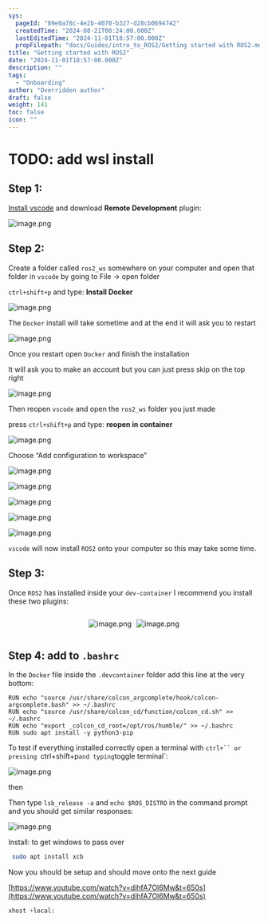 ```yaml
---
sys:
  pageId: "89e0a78c-4e2b-4070-b327-d28cb0694742"
  createdTime: "2024-08-21T00:24:00.000Z"
  lastEditedTime: "2024-11-01T18:57:00.000Z"
  propFilepath: "docs/Guides/intro_to_ROS2/Getting started with ROS2.md"
title: "Getting started with ROS2"
date: "2024-11-01T18:57:00.000Z"
description: ""
tags:
  - "Onboarding"
author: "Overridden author"
draft: false
weight: 141
toc: false
icon: ""
---
```


# TODO: add wsl install

## Step 1:

[Install vscode](https://code.visualstudio.com/download) and download **Remote Development** plugin:

![image.png](https://prod-files-secure.s3.us-west-2.amazonaws.com/d518164a-d88e-44d1-a4ee-3adb3bd8bce0/efb52993-1881-4a40-b95e-6f020334f022/image.png?X-Amz-Algorithm=AWS4-HMAC-SHA256&X-Amz-Content-Sha256=UNSIGNED-PAYLOAD&X-Amz-Credential=ASIAZI2LB466XROL6N3T%2F20250304%2Fus-west-2%2Fs3%2Faws4_request&X-Amz-Date=20250304T170728Z&X-Amz-Expires=3600&X-Amz-Security-Token=IQoJb3JpZ2luX2VjELn%2F%2F%2F%2F%2F%2F%2F%2F%2F%2FwEaCXVzLXdlc3QtMiJGMEQCIFXD5eFyYLZ1QWpkiF1y6koY16G62LUacCeOjPDRB%2BgbAiBTiGC3ju1u99SrsqRk6Dq1I6CioCtd%2FK0VFqxZ%2FHcmJCqIBAjy%2F%2F%2F%2F%2F%2F%2F%2F%2F%2F8BEAAaDDYzNzQyMzE4MzgwNSIMjr28qTOcjWSH6zM1KtwD1ZV%2BpgCAaFLbUo59kc%2F5vLTw3s61i39mlBP6XlGxZI%2FXdIp7KcFB2y81WeVBsPDvV2qvf3uk9jd02z7drF7NtKs%2FD3ZRcoMWdBfb6tatqqVIVFUkyZ9HtO15N%2FORTBV%2BsyGgBv7zKJSB05YEIrDeyJuWW29IbWlUsMB9c8uFV9iLWz21vmS5Vj%2Bv64y5ThsGkQ9iaDGOPgIB0K3nAqlyuWVWIZ1jpM14q9h6qDVwk1gf%2BtxbFw4eFxMxdjWzBHkjB7oBzRA2%2BcSR4IhfTORKUlOXqxLAbzr9jlveFspBhK7Uvp5FziVM%2B6%2BpWpVpVXSqBg1sGxOYjPYBzDwh6vZMsbtnrl9XmRLA%2FriT5UzCUA3aHGauXeGdUJqCMJQ3Vau1l%2Bw2PJRev%2BNRDpW0Xk71u776FkRWdhelkPKGFs4oh7tSIq82pINXBrcDuFPjx0iS%2FRFJ8EkgKJHSt373Sd3XxIiAdtetUUke2fbxvRghHIRr6%2BDSDTF%2BrKE8Alw0IYW8hJmK3%2Fd4L8smQ3enEB1kyfC4bLE%2F78tjN%2FkdQJ0AeiR6yevs954alTNT%2BJJRf91qu8lZNoas01fb8MFPX21s9kShR%2FW2JFdrI2NcwXgU%2Fq1%2FxS5R29WSFh0SLHgw4NKcvgY6pgGIyrzaudAl75hpOO9PwSQpLn4UggmduzFriMdhE97LSScl6Pr5jdhwulLAKOnyFFN8avHPRenD1xvKCgNgMjx%2F9NPB3d%2FgP9Xu1vPL1sArfD1uPXGbmwVlIWFdgwqg65p7TB%2FOvjPM4ehpIUqxWXEqVyd1%2FU8Dr4aDP6glvtxYmxVFP5unQD6uKuPjkJLhHRikgr3sAJSpjsut4Ls%2Bj6OCqx8SeqXb&X-Amz-Signature=91b0e0463f8a1918143077e5285005e732491ec5b33d676b551ce00bfcc27da5&X-Amz-SignedHeaders=host&x-id=GetObject)

## Step 2:

Create a folder called `ros2_ws` somewhere on your computer and open that folder in `vscode` by going to File → open folder 

`ctrl+shift+p` and type: **Install Docker**

![image.png](https://prod-files-secure.s3.us-west-2.amazonaws.com/d518164a-d88e-44d1-a4ee-3adb3bd8bce0/2269dc0e-1cd5-47ff-bceb-c04ad9b2eab0/image.png?X-Amz-Algorithm=AWS4-HMAC-SHA256&X-Amz-Content-Sha256=UNSIGNED-PAYLOAD&X-Amz-Credential=ASIAZI2LB466XROL6N3T%2F20250304%2Fus-west-2%2Fs3%2Faws4_request&X-Amz-Date=20250304T170728Z&X-Amz-Expires=3600&X-Amz-Security-Token=IQoJb3JpZ2luX2VjELn%2F%2F%2F%2F%2F%2F%2F%2F%2F%2FwEaCXVzLXdlc3QtMiJGMEQCIFXD5eFyYLZ1QWpkiF1y6koY16G62LUacCeOjPDRB%2BgbAiBTiGC3ju1u99SrsqRk6Dq1I6CioCtd%2FK0VFqxZ%2FHcmJCqIBAjy%2F%2F%2F%2F%2F%2F%2F%2F%2F%2F8BEAAaDDYzNzQyMzE4MzgwNSIMjr28qTOcjWSH6zM1KtwD1ZV%2BpgCAaFLbUo59kc%2F5vLTw3s61i39mlBP6XlGxZI%2FXdIp7KcFB2y81WeVBsPDvV2qvf3uk9jd02z7drF7NtKs%2FD3ZRcoMWdBfb6tatqqVIVFUkyZ9HtO15N%2FORTBV%2BsyGgBv7zKJSB05YEIrDeyJuWW29IbWlUsMB9c8uFV9iLWz21vmS5Vj%2Bv64y5ThsGkQ9iaDGOPgIB0K3nAqlyuWVWIZ1jpM14q9h6qDVwk1gf%2BtxbFw4eFxMxdjWzBHkjB7oBzRA2%2BcSR4IhfTORKUlOXqxLAbzr9jlveFspBhK7Uvp5FziVM%2B6%2BpWpVpVXSqBg1sGxOYjPYBzDwh6vZMsbtnrl9XmRLA%2FriT5UzCUA3aHGauXeGdUJqCMJQ3Vau1l%2Bw2PJRev%2BNRDpW0Xk71u776FkRWdhelkPKGFs4oh7tSIq82pINXBrcDuFPjx0iS%2FRFJ8EkgKJHSt373Sd3XxIiAdtetUUke2fbxvRghHIRr6%2BDSDTF%2BrKE8Alw0IYW8hJmK3%2Fd4L8smQ3enEB1kyfC4bLE%2F78tjN%2FkdQJ0AeiR6yevs954alTNT%2BJJRf91qu8lZNoas01fb8MFPX21s9kShR%2FW2JFdrI2NcwXgU%2Fq1%2FxS5R29WSFh0SLHgw4NKcvgY6pgGIyrzaudAl75hpOO9PwSQpLn4UggmduzFriMdhE97LSScl6Pr5jdhwulLAKOnyFFN8avHPRenD1xvKCgNgMjx%2F9NPB3d%2FgP9Xu1vPL1sArfD1uPXGbmwVlIWFdgwqg65p7TB%2FOvjPM4ehpIUqxWXEqVyd1%2FU8Dr4aDP6glvtxYmxVFP5unQD6uKuPjkJLhHRikgr3sAJSpjsut4Ls%2Bj6OCqx8SeqXb&X-Amz-Signature=25e88358de2d8624acfde0cd2f91a3cfb4158900961b543f7123e850e425c96c&X-Amz-SignedHeaders=host&x-id=GetObject)

The `Docker` install will take sometime and at the end it will ask you to restart

![image.png](https://prod-files-secure.s3.us-west-2.amazonaws.com/d518164a-d88e-44d1-a4ee-3adb3bd8bce0/ed233f78-be33-4b1f-b89c-9c346c0e961e/image.png?X-Amz-Algorithm=AWS4-HMAC-SHA256&X-Amz-Content-Sha256=UNSIGNED-PAYLOAD&X-Amz-Credential=ASIAZI2LB466XROL6N3T%2F20250304%2Fus-west-2%2Fs3%2Faws4_request&X-Amz-Date=20250304T170728Z&X-Amz-Expires=3600&X-Amz-Security-Token=IQoJb3JpZ2luX2VjELn%2F%2F%2F%2F%2F%2F%2F%2F%2F%2FwEaCXVzLXdlc3QtMiJGMEQCIFXD5eFyYLZ1QWpkiF1y6koY16G62LUacCeOjPDRB%2BgbAiBTiGC3ju1u99SrsqRk6Dq1I6CioCtd%2FK0VFqxZ%2FHcmJCqIBAjy%2F%2F%2F%2F%2F%2F%2F%2F%2F%2F8BEAAaDDYzNzQyMzE4MzgwNSIMjr28qTOcjWSH6zM1KtwD1ZV%2BpgCAaFLbUo59kc%2F5vLTw3s61i39mlBP6XlGxZI%2FXdIp7KcFB2y81WeVBsPDvV2qvf3uk9jd02z7drF7NtKs%2FD3ZRcoMWdBfb6tatqqVIVFUkyZ9HtO15N%2FORTBV%2BsyGgBv7zKJSB05YEIrDeyJuWW29IbWlUsMB9c8uFV9iLWz21vmS5Vj%2Bv64y5ThsGkQ9iaDGOPgIB0K3nAqlyuWVWIZ1jpM14q9h6qDVwk1gf%2BtxbFw4eFxMxdjWzBHkjB7oBzRA2%2BcSR4IhfTORKUlOXqxLAbzr9jlveFspBhK7Uvp5FziVM%2B6%2BpWpVpVXSqBg1sGxOYjPYBzDwh6vZMsbtnrl9XmRLA%2FriT5UzCUA3aHGauXeGdUJqCMJQ3Vau1l%2Bw2PJRev%2BNRDpW0Xk71u776FkRWdhelkPKGFs4oh7tSIq82pINXBrcDuFPjx0iS%2FRFJ8EkgKJHSt373Sd3XxIiAdtetUUke2fbxvRghHIRr6%2BDSDTF%2BrKE8Alw0IYW8hJmK3%2Fd4L8smQ3enEB1kyfC4bLE%2F78tjN%2FkdQJ0AeiR6yevs954alTNT%2BJJRf91qu8lZNoas01fb8MFPX21s9kShR%2FW2JFdrI2NcwXgU%2Fq1%2FxS5R29WSFh0SLHgw4NKcvgY6pgGIyrzaudAl75hpOO9PwSQpLn4UggmduzFriMdhE97LSScl6Pr5jdhwulLAKOnyFFN8avHPRenD1xvKCgNgMjx%2F9NPB3d%2FgP9Xu1vPL1sArfD1uPXGbmwVlIWFdgwqg65p7TB%2FOvjPM4ehpIUqxWXEqVyd1%2FU8Dr4aDP6glvtxYmxVFP5unQD6uKuPjkJLhHRikgr3sAJSpjsut4Ls%2Bj6OCqx8SeqXb&X-Amz-Signature=89ed899c380f413fc1e5ed79e2ad1c569cfd3c796b52ec2ee3b9939f1321af58&X-Amz-SignedHeaders=host&x-id=GetObject)

Once you restart open `Docker` and finish the installation

It will ask you to make an account but you can just press skip on the top right

![image.png](https://prod-files-secure.s3.us-west-2.amazonaws.com/d518164a-d88e-44d1-a4ee-3adb3bd8bce0/21010ad9-1659-4fd9-9f59-9932a09b2a3d/image.png?X-Amz-Algorithm=AWS4-HMAC-SHA256&X-Amz-Content-Sha256=UNSIGNED-PAYLOAD&X-Amz-Credential=ASIAZI2LB466XROL6N3T%2F20250304%2Fus-west-2%2Fs3%2Faws4_request&X-Amz-Date=20250304T170728Z&X-Amz-Expires=3600&X-Amz-Security-Token=IQoJb3JpZ2luX2VjELn%2F%2F%2F%2F%2F%2F%2F%2F%2F%2FwEaCXVzLXdlc3QtMiJGMEQCIFXD5eFyYLZ1QWpkiF1y6koY16G62LUacCeOjPDRB%2BgbAiBTiGC3ju1u99SrsqRk6Dq1I6CioCtd%2FK0VFqxZ%2FHcmJCqIBAjy%2F%2F%2F%2F%2F%2F%2F%2F%2F%2F8BEAAaDDYzNzQyMzE4MzgwNSIMjr28qTOcjWSH6zM1KtwD1ZV%2BpgCAaFLbUo59kc%2F5vLTw3s61i39mlBP6XlGxZI%2FXdIp7KcFB2y81WeVBsPDvV2qvf3uk9jd02z7drF7NtKs%2FD3ZRcoMWdBfb6tatqqVIVFUkyZ9HtO15N%2FORTBV%2BsyGgBv7zKJSB05YEIrDeyJuWW29IbWlUsMB9c8uFV9iLWz21vmS5Vj%2Bv64y5ThsGkQ9iaDGOPgIB0K3nAqlyuWVWIZ1jpM14q9h6qDVwk1gf%2BtxbFw4eFxMxdjWzBHkjB7oBzRA2%2BcSR4IhfTORKUlOXqxLAbzr9jlveFspBhK7Uvp5FziVM%2B6%2BpWpVpVXSqBg1sGxOYjPYBzDwh6vZMsbtnrl9XmRLA%2FriT5UzCUA3aHGauXeGdUJqCMJQ3Vau1l%2Bw2PJRev%2BNRDpW0Xk71u776FkRWdhelkPKGFs4oh7tSIq82pINXBrcDuFPjx0iS%2FRFJ8EkgKJHSt373Sd3XxIiAdtetUUke2fbxvRghHIRr6%2BDSDTF%2BrKE8Alw0IYW8hJmK3%2Fd4L8smQ3enEB1kyfC4bLE%2F78tjN%2FkdQJ0AeiR6yevs954alTNT%2BJJRf91qu8lZNoas01fb8MFPX21s9kShR%2FW2JFdrI2NcwXgU%2Fq1%2FxS5R29WSFh0SLHgw4NKcvgY6pgGIyrzaudAl75hpOO9PwSQpLn4UggmduzFriMdhE97LSScl6Pr5jdhwulLAKOnyFFN8avHPRenD1xvKCgNgMjx%2F9NPB3d%2FgP9Xu1vPL1sArfD1uPXGbmwVlIWFdgwqg65p7TB%2FOvjPM4ehpIUqxWXEqVyd1%2FU8Dr4aDP6glvtxYmxVFP5unQD6uKuPjkJLhHRikgr3sAJSpjsut4Ls%2Bj6OCqx8SeqXb&X-Amz-Signature=85a1a1cfb61581b6ef5eb28e12bf7fd371210d3d53fe24feb1972f2a12bd861b&X-Amz-SignedHeaders=host&x-id=GetObject)

Then reopen `vscode` and open the `ros2_ws` folder you just made

press `ctrl+shift+p` and type: **reopen in container**

![image.png](https://prod-files-secure.s3.us-west-2.amazonaws.com/d518164a-d88e-44d1-a4ee-3adb3bd8bce0/4e93b8c2-41ad-488c-8095-c74205196118/image.png?X-Amz-Algorithm=AWS4-HMAC-SHA256&X-Amz-Content-Sha256=UNSIGNED-PAYLOAD&X-Amz-Credential=ASIAZI2LB466XROL6N3T%2F20250304%2Fus-west-2%2Fs3%2Faws4_request&X-Amz-Date=20250304T170728Z&X-Amz-Expires=3600&X-Amz-Security-Token=IQoJb3JpZ2luX2VjELn%2F%2F%2F%2F%2F%2F%2F%2F%2F%2FwEaCXVzLXdlc3QtMiJGMEQCIFXD5eFyYLZ1QWpkiF1y6koY16G62LUacCeOjPDRB%2BgbAiBTiGC3ju1u99SrsqRk6Dq1I6CioCtd%2FK0VFqxZ%2FHcmJCqIBAjy%2F%2F%2F%2F%2F%2F%2F%2F%2F%2F8BEAAaDDYzNzQyMzE4MzgwNSIMjr28qTOcjWSH6zM1KtwD1ZV%2BpgCAaFLbUo59kc%2F5vLTw3s61i39mlBP6XlGxZI%2FXdIp7KcFB2y81WeVBsPDvV2qvf3uk9jd02z7drF7NtKs%2FD3ZRcoMWdBfb6tatqqVIVFUkyZ9HtO15N%2FORTBV%2BsyGgBv7zKJSB05YEIrDeyJuWW29IbWlUsMB9c8uFV9iLWz21vmS5Vj%2Bv64y5ThsGkQ9iaDGOPgIB0K3nAqlyuWVWIZ1jpM14q9h6qDVwk1gf%2BtxbFw4eFxMxdjWzBHkjB7oBzRA2%2BcSR4IhfTORKUlOXqxLAbzr9jlveFspBhK7Uvp5FziVM%2B6%2BpWpVpVXSqBg1sGxOYjPYBzDwh6vZMsbtnrl9XmRLA%2FriT5UzCUA3aHGauXeGdUJqCMJQ3Vau1l%2Bw2PJRev%2BNRDpW0Xk71u776FkRWdhelkPKGFs4oh7tSIq82pINXBrcDuFPjx0iS%2FRFJ8EkgKJHSt373Sd3XxIiAdtetUUke2fbxvRghHIRr6%2BDSDTF%2BrKE8Alw0IYW8hJmK3%2Fd4L8smQ3enEB1kyfC4bLE%2F78tjN%2FkdQJ0AeiR6yevs954alTNT%2BJJRf91qu8lZNoas01fb8MFPX21s9kShR%2FW2JFdrI2NcwXgU%2Fq1%2FxS5R29WSFh0SLHgw4NKcvgY6pgGIyrzaudAl75hpOO9PwSQpLn4UggmduzFriMdhE97LSScl6Pr5jdhwulLAKOnyFFN8avHPRenD1xvKCgNgMjx%2F9NPB3d%2FgP9Xu1vPL1sArfD1uPXGbmwVlIWFdgwqg65p7TB%2FOvjPM4ehpIUqxWXEqVyd1%2FU8Dr4aDP6glvtxYmxVFP5unQD6uKuPjkJLhHRikgr3sAJSpjsut4Ls%2Bj6OCqx8SeqXb&X-Amz-Signature=5b85d3e2fab1876ad2a5c1235464a9797a785896736308ce87c2d417ac77b645&X-Amz-SignedHeaders=host&x-id=GetObject)

Choose “Add configuration to workspace”

![image.png](https://prod-files-secure.s3.us-west-2.amazonaws.com/d518164a-d88e-44d1-a4ee-3adb3bd8bce0/9560b282-5060-4989-ba37-97e7b2c22476/image.png?X-Amz-Algorithm=AWS4-HMAC-SHA256&X-Amz-Content-Sha256=UNSIGNED-PAYLOAD&X-Amz-Credential=ASIAZI2LB466XROL6N3T%2F20250304%2Fus-west-2%2Fs3%2Faws4_request&X-Amz-Date=20250304T170728Z&X-Amz-Expires=3600&X-Amz-Security-Token=IQoJb3JpZ2luX2VjELn%2F%2F%2F%2F%2F%2F%2F%2F%2F%2FwEaCXVzLXdlc3QtMiJGMEQCIFXD5eFyYLZ1QWpkiF1y6koY16G62LUacCeOjPDRB%2BgbAiBTiGC3ju1u99SrsqRk6Dq1I6CioCtd%2FK0VFqxZ%2FHcmJCqIBAjy%2F%2F%2F%2F%2F%2F%2F%2F%2F%2F8BEAAaDDYzNzQyMzE4MzgwNSIMjr28qTOcjWSH6zM1KtwD1ZV%2BpgCAaFLbUo59kc%2F5vLTw3s61i39mlBP6XlGxZI%2FXdIp7KcFB2y81WeVBsPDvV2qvf3uk9jd02z7drF7NtKs%2FD3ZRcoMWdBfb6tatqqVIVFUkyZ9HtO15N%2FORTBV%2BsyGgBv7zKJSB05YEIrDeyJuWW29IbWlUsMB9c8uFV9iLWz21vmS5Vj%2Bv64y5ThsGkQ9iaDGOPgIB0K3nAqlyuWVWIZ1jpM14q9h6qDVwk1gf%2BtxbFw4eFxMxdjWzBHkjB7oBzRA2%2BcSR4IhfTORKUlOXqxLAbzr9jlveFspBhK7Uvp5FziVM%2B6%2BpWpVpVXSqBg1sGxOYjPYBzDwh6vZMsbtnrl9XmRLA%2FriT5UzCUA3aHGauXeGdUJqCMJQ3Vau1l%2Bw2PJRev%2BNRDpW0Xk71u776FkRWdhelkPKGFs4oh7tSIq82pINXBrcDuFPjx0iS%2FRFJ8EkgKJHSt373Sd3XxIiAdtetUUke2fbxvRghHIRr6%2BDSDTF%2BrKE8Alw0IYW8hJmK3%2Fd4L8smQ3enEB1kyfC4bLE%2F78tjN%2FkdQJ0AeiR6yevs954alTNT%2BJJRf91qu8lZNoas01fb8MFPX21s9kShR%2FW2JFdrI2NcwXgU%2Fq1%2FxS5R29WSFh0SLHgw4NKcvgY6pgGIyrzaudAl75hpOO9PwSQpLn4UggmduzFriMdhE97LSScl6Pr5jdhwulLAKOnyFFN8avHPRenD1xvKCgNgMjx%2F9NPB3d%2FgP9Xu1vPL1sArfD1uPXGbmwVlIWFdgwqg65p7TB%2FOvjPM4ehpIUqxWXEqVyd1%2FU8Dr4aDP6glvtxYmxVFP5unQD6uKuPjkJLhHRikgr3sAJSpjsut4Ls%2Bj6OCqx8SeqXb&X-Amz-Signature=4529c8c4581c2974c35832615358b8280f0e64e93dbb80bba5e4411af1297c72&X-Amz-SignedHeaders=host&x-id=GetObject)

![image.png](https://prod-files-secure.s3.us-west-2.amazonaws.com/d518164a-d88e-44d1-a4ee-3adb3bd8bce0/2ee63f81-886b-48e8-a553-dc6e5eac99e4/image.png?X-Amz-Algorithm=AWS4-HMAC-SHA256&X-Amz-Content-Sha256=UNSIGNED-PAYLOAD&X-Amz-Credential=ASIAZI2LB466XROL6N3T%2F20250304%2Fus-west-2%2Fs3%2Faws4_request&X-Amz-Date=20250304T170728Z&X-Amz-Expires=3600&X-Amz-Security-Token=IQoJb3JpZ2luX2VjELn%2F%2F%2F%2F%2F%2F%2F%2F%2F%2FwEaCXVzLXdlc3QtMiJGMEQCIFXD5eFyYLZ1QWpkiF1y6koY16G62LUacCeOjPDRB%2BgbAiBTiGC3ju1u99SrsqRk6Dq1I6CioCtd%2FK0VFqxZ%2FHcmJCqIBAjy%2F%2F%2F%2F%2F%2F%2F%2F%2F%2F8BEAAaDDYzNzQyMzE4MzgwNSIMjr28qTOcjWSH6zM1KtwD1ZV%2BpgCAaFLbUo59kc%2F5vLTw3s61i39mlBP6XlGxZI%2FXdIp7KcFB2y81WeVBsPDvV2qvf3uk9jd02z7drF7NtKs%2FD3ZRcoMWdBfb6tatqqVIVFUkyZ9HtO15N%2FORTBV%2BsyGgBv7zKJSB05YEIrDeyJuWW29IbWlUsMB9c8uFV9iLWz21vmS5Vj%2Bv64y5ThsGkQ9iaDGOPgIB0K3nAqlyuWVWIZ1jpM14q9h6qDVwk1gf%2BtxbFw4eFxMxdjWzBHkjB7oBzRA2%2BcSR4IhfTORKUlOXqxLAbzr9jlveFspBhK7Uvp5FziVM%2B6%2BpWpVpVXSqBg1sGxOYjPYBzDwh6vZMsbtnrl9XmRLA%2FriT5UzCUA3aHGauXeGdUJqCMJQ3Vau1l%2Bw2PJRev%2BNRDpW0Xk71u776FkRWdhelkPKGFs4oh7tSIq82pINXBrcDuFPjx0iS%2FRFJ8EkgKJHSt373Sd3XxIiAdtetUUke2fbxvRghHIRr6%2BDSDTF%2BrKE8Alw0IYW8hJmK3%2Fd4L8smQ3enEB1kyfC4bLE%2F78tjN%2FkdQJ0AeiR6yevs954alTNT%2BJJRf91qu8lZNoas01fb8MFPX21s9kShR%2FW2JFdrI2NcwXgU%2Fq1%2FxS5R29WSFh0SLHgw4NKcvgY6pgGIyrzaudAl75hpOO9PwSQpLn4UggmduzFriMdhE97LSScl6Pr5jdhwulLAKOnyFFN8avHPRenD1xvKCgNgMjx%2F9NPB3d%2FgP9Xu1vPL1sArfD1uPXGbmwVlIWFdgwqg65p7TB%2FOvjPM4ehpIUqxWXEqVyd1%2FU8Dr4aDP6glvtxYmxVFP5unQD6uKuPjkJLhHRikgr3sAJSpjsut4Ls%2Bj6OCqx8SeqXb&X-Amz-Signature=be1e12486cd6392c12bbdd8aecd8aa1b1df54a8fd6a1be3679934e58f4a252ae&X-Amz-SignedHeaders=host&x-id=GetObject)

![image.png](https://prod-files-secure.s3.us-west-2.amazonaws.com/d518164a-d88e-44d1-a4ee-3adb3bd8bce0/ae1580b2-b048-407e-aed9-b584224a7a04/image.png?X-Amz-Algorithm=AWS4-HMAC-SHA256&X-Amz-Content-Sha256=UNSIGNED-PAYLOAD&X-Amz-Credential=ASIAZI2LB466XROL6N3T%2F20250304%2Fus-west-2%2Fs3%2Faws4_request&X-Amz-Date=20250304T170728Z&X-Amz-Expires=3600&X-Amz-Security-Token=IQoJb3JpZ2luX2VjELn%2F%2F%2F%2F%2F%2F%2F%2F%2F%2FwEaCXVzLXdlc3QtMiJGMEQCIFXD5eFyYLZ1QWpkiF1y6koY16G62LUacCeOjPDRB%2BgbAiBTiGC3ju1u99SrsqRk6Dq1I6CioCtd%2FK0VFqxZ%2FHcmJCqIBAjy%2F%2F%2F%2F%2F%2F%2F%2F%2F%2F8BEAAaDDYzNzQyMzE4MzgwNSIMjr28qTOcjWSH6zM1KtwD1ZV%2BpgCAaFLbUo59kc%2F5vLTw3s61i39mlBP6XlGxZI%2FXdIp7KcFB2y81WeVBsPDvV2qvf3uk9jd02z7drF7NtKs%2FD3ZRcoMWdBfb6tatqqVIVFUkyZ9HtO15N%2FORTBV%2BsyGgBv7zKJSB05YEIrDeyJuWW29IbWlUsMB9c8uFV9iLWz21vmS5Vj%2Bv64y5ThsGkQ9iaDGOPgIB0K3nAqlyuWVWIZ1jpM14q9h6qDVwk1gf%2BtxbFw4eFxMxdjWzBHkjB7oBzRA2%2BcSR4IhfTORKUlOXqxLAbzr9jlveFspBhK7Uvp5FziVM%2B6%2BpWpVpVXSqBg1sGxOYjPYBzDwh6vZMsbtnrl9XmRLA%2FriT5UzCUA3aHGauXeGdUJqCMJQ3Vau1l%2Bw2PJRev%2BNRDpW0Xk71u776FkRWdhelkPKGFs4oh7tSIq82pINXBrcDuFPjx0iS%2FRFJ8EkgKJHSt373Sd3XxIiAdtetUUke2fbxvRghHIRr6%2BDSDTF%2BrKE8Alw0IYW8hJmK3%2Fd4L8smQ3enEB1kyfC4bLE%2F78tjN%2FkdQJ0AeiR6yevs954alTNT%2BJJRf91qu8lZNoas01fb8MFPX21s9kShR%2FW2JFdrI2NcwXgU%2Fq1%2FxS5R29WSFh0SLHgw4NKcvgY6pgGIyrzaudAl75hpOO9PwSQpLn4UggmduzFriMdhE97LSScl6Pr5jdhwulLAKOnyFFN8avHPRenD1xvKCgNgMjx%2F9NPB3d%2FgP9Xu1vPL1sArfD1uPXGbmwVlIWFdgwqg65p7TB%2FOvjPM4ehpIUqxWXEqVyd1%2FU8Dr4aDP6glvtxYmxVFP5unQD6uKuPjkJLhHRikgr3sAJSpjsut4Ls%2Bj6OCqx8SeqXb&X-Amz-Signature=b6dca34d169f1d6961e79a97b4bf8e72db6777622aa86c9a6a19c14d0c71baf2&X-Amz-SignedHeaders=host&x-id=GetObject)

![image.png](https://prod-files-secure.s3.us-west-2.amazonaws.com/d518164a-d88e-44d1-a4ee-3adb3bd8bce0/53255b28-f75e-430f-b9e3-c0ac8577e42b/image.png?X-Amz-Algorithm=AWS4-HMAC-SHA256&X-Amz-Content-Sha256=UNSIGNED-PAYLOAD&X-Amz-Credential=ASIAZI2LB466XROL6N3T%2F20250304%2Fus-west-2%2Fs3%2Faws4_request&X-Amz-Date=20250304T170728Z&X-Amz-Expires=3600&X-Amz-Security-Token=IQoJb3JpZ2luX2VjELn%2F%2F%2F%2F%2F%2F%2F%2F%2F%2FwEaCXVzLXdlc3QtMiJGMEQCIFXD5eFyYLZ1QWpkiF1y6koY16G62LUacCeOjPDRB%2BgbAiBTiGC3ju1u99SrsqRk6Dq1I6CioCtd%2FK0VFqxZ%2FHcmJCqIBAjy%2F%2F%2F%2F%2F%2F%2F%2F%2F%2F8BEAAaDDYzNzQyMzE4MzgwNSIMjr28qTOcjWSH6zM1KtwD1ZV%2BpgCAaFLbUo59kc%2F5vLTw3s61i39mlBP6XlGxZI%2FXdIp7KcFB2y81WeVBsPDvV2qvf3uk9jd02z7drF7NtKs%2FD3ZRcoMWdBfb6tatqqVIVFUkyZ9HtO15N%2FORTBV%2BsyGgBv7zKJSB05YEIrDeyJuWW29IbWlUsMB9c8uFV9iLWz21vmS5Vj%2Bv64y5ThsGkQ9iaDGOPgIB0K3nAqlyuWVWIZ1jpM14q9h6qDVwk1gf%2BtxbFw4eFxMxdjWzBHkjB7oBzRA2%2BcSR4IhfTORKUlOXqxLAbzr9jlveFspBhK7Uvp5FziVM%2B6%2BpWpVpVXSqBg1sGxOYjPYBzDwh6vZMsbtnrl9XmRLA%2FriT5UzCUA3aHGauXeGdUJqCMJQ3Vau1l%2Bw2PJRev%2BNRDpW0Xk71u776FkRWdhelkPKGFs4oh7tSIq82pINXBrcDuFPjx0iS%2FRFJ8EkgKJHSt373Sd3XxIiAdtetUUke2fbxvRghHIRr6%2BDSDTF%2BrKE8Alw0IYW8hJmK3%2Fd4L8smQ3enEB1kyfC4bLE%2F78tjN%2FkdQJ0AeiR6yevs954alTNT%2BJJRf91qu8lZNoas01fb8MFPX21s9kShR%2FW2JFdrI2NcwXgU%2Fq1%2FxS5R29WSFh0SLHgw4NKcvgY6pgGIyrzaudAl75hpOO9PwSQpLn4UggmduzFriMdhE97LSScl6Pr5jdhwulLAKOnyFFN8avHPRenD1xvKCgNgMjx%2F9NPB3d%2FgP9Xu1vPL1sArfD1uPXGbmwVlIWFdgwqg65p7TB%2FOvjPM4ehpIUqxWXEqVyd1%2FU8Dr4aDP6glvtxYmxVFP5unQD6uKuPjkJLhHRikgr3sAJSpjsut4Ls%2Bj6OCqx8SeqXb&X-Amz-Signature=37389dbf9015c088ca8f8b0204fd26614dc9baccf33eb12ae5bd9f335694865e&X-Amz-SignedHeaders=host&x-id=GetObject)

![image.png](https://prod-files-secure.s3.us-west-2.amazonaws.com/d518164a-d88e-44d1-a4ee-3adb3bd8bce0/7c562767-5af9-4ffb-97d1-327bcdf4ee00/image.png?X-Amz-Algorithm=AWS4-HMAC-SHA256&X-Amz-Content-Sha256=UNSIGNED-PAYLOAD&X-Amz-Credential=ASIAZI2LB466XROL6N3T%2F20250304%2Fus-west-2%2Fs3%2Faws4_request&X-Amz-Date=20250304T170728Z&X-Amz-Expires=3600&X-Amz-Security-Token=IQoJb3JpZ2luX2VjELn%2F%2F%2F%2F%2F%2F%2F%2F%2F%2FwEaCXVzLXdlc3QtMiJGMEQCIFXD5eFyYLZ1QWpkiF1y6koY16G62LUacCeOjPDRB%2BgbAiBTiGC3ju1u99SrsqRk6Dq1I6CioCtd%2FK0VFqxZ%2FHcmJCqIBAjy%2F%2F%2F%2F%2F%2F%2F%2F%2F%2F8BEAAaDDYzNzQyMzE4MzgwNSIMjr28qTOcjWSH6zM1KtwD1ZV%2BpgCAaFLbUo59kc%2F5vLTw3s61i39mlBP6XlGxZI%2FXdIp7KcFB2y81WeVBsPDvV2qvf3uk9jd02z7drF7NtKs%2FD3ZRcoMWdBfb6tatqqVIVFUkyZ9HtO15N%2FORTBV%2BsyGgBv7zKJSB05YEIrDeyJuWW29IbWlUsMB9c8uFV9iLWz21vmS5Vj%2Bv64y5ThsGkQ9iaDGOPgIB0K3nAqlyuWVWIZ1jpM14q9h6qDVwk1gf%2BtxbFw4eFxMxdjWzBHkjB7oBzRA2%2BcSR4IhfTORKUlOXqxLAbzr9jlveFspBhK7Uvp5FziVM%2B6%2BpWpVpVXSqBg1sGxOYjPYBzDwh6vZMsbtnrl9XmRLA%2FriT5UzCUA3aHGauXeGdUJqCMJQ3Vau1l%2Bw2PJRev%2BNRDpW0Xk71u776FkRWdhelkPKGFs4oh7tSIq82pINXBrcDuFPjx0iS%2FRFJ8EkgKJHSt373Sd3XxIiAdtetUUke2fbxvRghHIRr6%2BDSDTF%2BrKE8Alw0IYW8hJmK3%2Fd4L8smQ3enEB1kyfC4bLE%2F78tjN%2FkdQJ0AeiR6yevs954alTNT%2BJJRf91qu8lZNoas01fb8MFPX21s9kShR%2FW2JFdrI2NcwXgU%2Fq1%2FxS5R29WSFh0SLHgw4NKcvgY6pgGIyrzaudAl75hpOO9PwSQpLn4UggmduzFriMdhE97LSScl6Pr5jdhwulLAKOnyFFN8avHPRenD1xvKCgNgMjx%2F9NPB3d%2FgP9Xu1vPL1sArfD1uPXGbmwVlIWFdgwqg65p7TB%2FOvjPM4ehpIUqxWXEqVyd1%2FU8Dr4aDP6glvtxYmxVFP5unQD6uKuPjkJLhHRikgr3sAJSpjsut4Ls%2Bj6OCqx8SeqXb&X-Amz-Signature=2a3900b639ba62db3dcfbf5bdd27e8a4e7b483cd4964e93efaef7909a08b055a&X-Amz-SignedHeaders=host&x-id=GetObject)

`vscode` will now install `ROS2` onto your computer so this may take some time.

## Step 3:

Once `ROS2` has installed inside your `dev-container` I recommend you install these two plugins:

<div style="display: flex;flex-direction: row; column-gap:10px; max-width: 630px;justify-content: center;">
<div>

![image.png](https://prod-files-secure.s3.us-west-2.amazonaws.com/d518164a-d88e-44d1-a4ee-3adb3bd8bce0/3fc3d550-5a54-4ba1-ba6b-faa01cdb7369/image.png?X-Amz-Algorithm=AWS4-HMAC-SHA256&X-Amz-Content-Sha256=UNSIGNED-PAYLOAD&X-Amz-Credential=ASIAZI2LB4664Y546ZJR%2F20250304%2Fus-west-2%2Fs3%2Faws4_request&X-Amz-Date=20250304T170732Z&X-Amz-Expires=3600&X-Amz-Security-Token=IQoJb3JpZ2luX2VjELn%2F%2F%2F%2F%2F%2F%2F%2F%2F%2FwEaCXVzLXdlc3QtMiJIMEYCIQDIpddHHdpFNqPxp2W6%2FU4v0ZWRbfqzX7sAHHpsK3MlHgIhAOk2N%2F13PuuMKhRSWtNHS5mPTBtq7NFl%2FlFPrGWQFpcJKogECPL%2F%2F%2F%2F%2F%2F%2F%2F%2F%2FwEQABoMNjM3NDIzMTgzODA1IgxnpZWX9agTJO%2Bt%2BMAq3AMFVWC%2BBiwC%2FR24VbXaMd5wVwRWrgDXS3wykwvoVYprHAZbZs8vAyww0Vk8w1%2BVQb5W%2BIrSdk8QQtujCWaTVgUl8uiuW5JOFYMfdGsHM2LRTlWz90x1SpdA3YFKUQu7XZgvMBcSYk66dKhfkqB2y9Cd7rU30wlhg3Y6yLB6MhKmdIZm6Ggj6cdFYvvStgSxB5nHHKdERJZT%2BJbTJv39JTfM75E2C8D%2FTev7uyGU%2BtDbmoETgkry1TBjJ59ny5KiHG0N2huBHYzeKIDNnpepig%2BDUWLvkFVNIftbRL8WPmTF187FLQzFN1x%2Bykr4eNrpCn79G04RRNcW4tuEA5bShTTgx63LiKoUnM%2BL%2BLEDlfQcpBVaUO6blXeWHehZnCcEtlqLyu6M%2F5B1%2FTi92BtGcD7uv6n4k06L0oSQaXYpTnD2vPJFUhVREIkJEbAAxAHvuF8lMuE6iHW78cD%2BEuAs4Zx9nTlKfv7uVjTjmHazXte2%2B0n%2BKZv%2FKoMAgbzUt3evtBG6MJZQgzb3%2BSkd8giuWcvGg3OXTArc8HRuQ%2FzYOt9BZ4uMvAqO%2BybywuYArJzRIkjLTOBmCdNDUH3wqd0JPDmeOJ%2Bnqzyoaf7prbflB4N2w6d%2Fed0ljMlyX6S3RDCo05y%2BBjqkAWYagKarJ2MAGG78TYFUnNJOqpWrzW%2Be2RL9msw8NIKQcl7w0QvUzOCTlYl%2Ft%2BCw48yFfnrK6VPrWIY3FXUr%2BV3tHGGgoVwDk9w9hJW4MbgDGXVrU8xhVpdA%2BoxuSHbEpYfhXO4VCUWSKxVTjyI5vFVNyjdsrAsWF4NsEqXpjkYdTJugAhaheBS%2BCpV8XRtK90X%2FeWFpAvIMC0UZnEKqn3o9Yd1j&X-Amz-Signature=36de6b898738544b314fdb5e77199307cc417d1de3904a0982de84b59d5c5933&X-Amz-SignedHeaders=host&x-id=GetObject)

</div>
<div>

![image.png](https://prod-files-secure.s3.us-west-2.amazonaws.com/d518164a-d88e-44d1-a4ee-3adb3bd8bce0/d994cc66-13c2-4093-a5a3-f84cf4601a82/image.png?X-Amz-Algorithm=AWS4-HMAC-SHA256&X-Amz-Content-Sha256=UNSIGNED-PAYLOAD&X-Amz-Credential=ASIAZI2LB4665U6JT5UT%2F20250304%2Fus-west-2%2Fs3%2Faws4_request&X-Amz-Date=20250304T170733Z&X-Amz-Expires=3600&X-Amz-Security-Token=IQoJb3JpZ2luX2VjELn%2F%2F%2F%2F%2F%2F%2F%2F%2F%2FwEaCXVzLXdlc3QtMiJGMEQCIGr7iiE3L7W5mKJ9T6hgzv7gsXgrf%2FR%2BJxhh0e4OZrNnAiBkTlbqfGVBkNFCvt9ZTAOz%2F09oGVTEwpCv84aoYd%2B%2FJCqIBAjx%2F%2F%2F%2F%2F%2F%2F%2F%2F%2F8BEAAaDDYzNzQyMzE4MzgwNSIM5RTnYejmRwxtdmF4KtwDmO4q93H66HH80V9EfLu9w6RKfJp0s4t1db08Qb%2FBv8qJM4RWSVc5KzeL9Md1jMUsTgSYRvMhKKRVdkTXb6BLZjbXY9ztzFTqWN5nYjPyZ7o1hlgRzeCVtGiw5DP5xsPx5mXdt0GQ1DE8Tv%2FPXK%2B4CK4oRD2SqUozTpDSn8J9V0pF%2BAPeFTbOul6D%2FsN3u4g2Cpix00OHkF5qOo%2B4HHGykAK55qbnGPreRnvd9HyW32adw7vbaffOGofPf1RiZ5t4BGymWznIt8L70AH%2BT5l665KuW8hn15vaL1WMtvwa6XSWJX%2BU%2FBr3vbsUdzVwRg%2BnkNqqBVoNwMbpTyjEuFCprTEfr5GF2%2BHs8HSTp8ZZ0timPA32kACbKTyUMiMno4FwMAcd8%2FD5D8KqaloE7p2oqFg7DTR6kW1pajEzb2QbZ9rEpgMEp6FkqHEHKl1LHVtDO2czpd2zCAKtv1YAHYp5yZjBcrvpQtamJDRpuC%2B8KczjoTttBV6Y5hOAcKJmppppLRs5MQMb87llaFRmm%2BtIqKPhQVRBy8rrIItrPDW3CnKbd%2FG2Mkma%2FeG%2Ffnp%2FnIlWNFSOvEPpDIUl3PMQgWc8zmbmf6WS522v1YhLrIAS2gyV9WtzVaCzZSc5BmIwzdKcvgY6pgHSvqkBCrQ3ToF4a82GgfQqnvmWfdtyJgWfNut2OD6aefkc9KAAjh2RJ0YW29BRrJNz4aMixguIDkIUaCd64F9p0eEUTawgTxmNMHeoEN4OjJdfJ0T15S7yoMh5GMgd5hK7zy4w%2B0akUkreGATiELjVgCgLAjE0kr5VZr9r9q1qwfQWZQXVUZdRqn8mGk2wboCz3W8CioT5xv2eS3zsyOW3V9APcaXb&X-Amz-Signature=699f551b435a052136e373fc60963f2c0fdd82b6547f995d16ed5716b355d4f9&X-Amz-SignedHeaders=host&x-id=GetObject)

</div>
</div>

## Step 4: add to `.bashrc`

In the `Docker` file inside the `.devcontainer` folder add this line at the very bottom: 

```docker
RUN echo "source /usr/share/colcon_argcomplete/hook/colcon-argcomplete.bash" >> ~/.bashrc
RUN echo "source /usr/share/colcon_cd/function/colcon_cd.sh" >> ~/.bashrc
RUN echo "export _colcon_cd_root=/opt/ros/humble/" >> ~/.bashrc
RUN sudo apt install -y python3-pip 
```

To test if everything installed correctly open a terminal with `ctrl+`` or pressing `ctrl+shift+p` and typing `toggle terminal`:

![image.png](https://prod-files-secure.s3.us-west-2.amazonaws.com/d518164a-d88e-44d1-a4ee-3adb3bd8bce0/6a4943d8-b04e-4c02-9a58-775f3384d1a5/image.png?X-Amz-Algorithm=AWS4-HMAC-SHA256&X-Amz-Content-Sha256=UNSIGNED-PAYLOAD&X-Amz-Credential=ASIAZI2LB466XROL6N3T%2F20250304%2Fus-west-2%2Fs3%2Faws4_request&X-Amz-Date=20250304T170728Z&X-Amz-Expires=3600&X-Amz-Security-Token=IQoJb3JpZ2luX2VjELn%2F%2F%2F%2F%2F%2F%2F%2F%2F%2FwEaCXVzLXdlc3QtMiJGMEQCIFXD5eFyYLZ1QWpkiF1y6koY16G62LUacCeOjPDRB%2BgbAiBTiGC3ju1u99SrsqRk6Dq1I6CioCtd%2FK0VFqxZ%2FHcmJCqIBAjy%2F%2F%2F%2F%2F%2F%2F%2F%2F%2F8BEAAaDDYzNzQyMzE4MzgwNSIMjr28qTOcjWSH6zM1KtwD1ZV%2BpgCAaFLbUo59kc%2F5vLTw3s61i39mlBP6XlGxZI%2FXdIp7KcFB2y81WeVBsPDvV2qvf3uk9jd02z7drF7NtKs%2FD3ZRcoMWdBfb6tatqqVIVFUkyZ9HtO15N%2FORTBV%2BsyGgBv7zKJSB05YEIrDeyJuWW29IbWlUsMB9c8uFV9iLWz21vmS5Vj%2Bv64y5ThsGkQ9iaDGOPgIB0K3nAqlyuWVWIZ1jpM14q9h6qDVwk1gf%2BtxbFw4eFxMxdjWzBHkjB7oBzRA2%2BcSR4IhfTORKUlOXqxLAbzr9jlveFspBhK7Uvp5FziVM%2B6%2BpWpVpVXSqBg1sGxOYjPYBzDwh6vZMsbtnrl9XmRLA%2FriT5UzCUA3aHGauXeGdUJqCMJQ3Vau1l%2Bw2PJRev%2BNRDpW0Xk71u776FkRWdhelkPKGFs4oh7tSIq82pINXBrcDuFPjx0iS%2FRFJ8EkgKJHSt373Sd3XxIiAdtetUUke2fbxvRghHIRr6%2BDSDTF%2BrKE8Alw0IYW8hJmK3%2Fd4L8smQ3enEB1kyfC4bLE%2F78tjN%2FkdQJ0AeiR6yevs954alTNT%2BJJRf91qu8lZNoas01fb8MFPX21s9kShR%2FW2JFdrI2NcwXgU%2Fq1%2FxS5R29WSFh0SLHgw4NKcvgY6pgGIyrzaudAl75hpOO9PwSQpLn4UggmduzFriMdhE97LSScl6Pr5jdhwulLAKOnyFFN8avHPRenD1xvKCgNgMjx%2F9NPB3d%2FgP9Xu1vPL1sArfD1uPXGbmwVlIWFdgwqg65p7TB%2FOvjPM4ehpIUqxWXEqVyd1%2FU8Dr4aDP6glvtxYmxVFP5unQD6uKuPjkJLhHRikgr3sAJSpjsut4Ls%2Bj6OCqx8SeqXb&X-Amz-Signature=d396afa6401727043c898dfe4d0e9864e15305469af636ba00a4022a212a621c&X-Amz-SignedHeaders=host&x-id=GetObject)

then 

Then type `lsb_release -a` and `echo $ROS_DISTRO` in the command prompt and you should get similar responses:

![image.png](https://prod-files-secure.s3.us-west-2.amazonaws.com/d518164a-d88e-44d1-a4ee-3adb3bd8bce0/3e635dec-a805-4e85-8b9e-d000e5b71a4e/image.png?X-Amz-Algorithm=AWS4-HMAC-SHA256&X-Amz-Content-Sha256=UNSIGNED-PAYLOAD&X-Amz-Credential=ASIAZI2LB466XROL6N3T%2F20250304%2Fus-west-2%2Fs3%2Faws4_request&X-Amz-Date=20250304T170728Z&X-Amz-Expires=3600&X-Amz-Security-Token=IQoJb3JpZ2luX2VjELn%2F%2F%2F%2F%2F%2F%2F%2F%2F%2FwEaCXVzLXdlc3QtMiJGMEQCIFXD5eFyYLZ1QWpkiF1y6koY16G62LUacCeOjPDRB%2BgbAiBTiGC3ju1u99SrsqRk6Dq1I6CioCtd%2FK0VFqxZ%2FHcmJCqIBAjy%2F%2F%2F%2F%2F%2F%2F%2F%2F%2F8BEAAaDDYzNzQyMzE4MzgwNSIMjr28qTOcjWSH6zM1KtwD1ZV%2BpgCAaFLbUo59kc%2F5vLTw3s61i39mlBP6XlGxZI%2FXdIp7KcFB2y81WeVBsPDvV2qvf3uk9jd02z7drF7NtKs%2FD3ZRcoMWdBfb6tatqqVIVFUkyZ9HtO15N%2FORTBV%2BsyGgBv7zKJSB05YEIrDeyJuWW29IbWlUsMB9c8uFV9iLWz21vmS5Vj%2Bv64y5ThsGkQ9iaDGOPgIB0K3nAqlyuWVWIZ1jpM14q9h6qDVwk1gf%2BtxbFw4eFxMxdjWzBHkjB7oBzRA2%2BcSR4IhfTORKUlOXqxLAbzr9jlveFspBhK7Uvp5FziVM%2B6%2BpWpVpVXSqBg1sGxOYjPYBzDwh6vZMsbtnrl9XmRLA%2FriT5UzCUA3aHGauXeGdUJqCMJQ3Vau1l%2Bw2PJRev%2BNRDpW0Xk71u776FkRWdhelkPKGFs4oh7tSIq82pINXBrcDuFPjx0iS%2FRFJ8EkgKJHSt373Sd3XxIiAdtetUUke2fbxvRghHIRr6%2BDSDTF%2BrKE8Alw0IYW8hJmK3%2Fd4L8smQ3enEB1kyfC4bLE%2F78tjN%2FkdQJ0AeiR6yevs954alTNT%2BJJRf91qu8lZNoas01fb8MFPX21s9kShR%2FW2JFdrI2NcwXgU%2Fq1%2FxS5R29WSFh0SLHgw4NKcvgY6pgGIyrzaudAl75hpOO9PwSQpLn4UggmduzFriMdhE97LSScl6Pr5jdhwulLAKOnyFFN8avHPRenD1xvKCgNgMjx%2F9NPB3d%2FgP9Xu1vPL1sArfD1uPXGbmwVlIWFdgwqg65p7TB%2FOvjPM4ehpIUqxWXEqVyd1%2FU8Dr4aDP6glvtxYmxVFP5unQD6uKuPjkJLhHRikgr3sAJSpjsut4Ls%2Bj6OCqx8SeqXb&X-Amz-Signature=86ad3475e04aa884ef53ad87f07946d107c0d1298d740a28a902e68db8f3c98e&X-Amz-SignedHeaders=host&x-id=GetObject)

Install:  to get windows to pass over

```bash
 sudo apt install xcb
```

Now you should be setup and should move onto the next guide 

[https://www.youtube.com/watch?v=dihfA7Ol6Mw&t=650s](https://www.youtube.com/watch?v=dihfA7Ol6Mw&t=650s)

```python
xhost +local:
```
